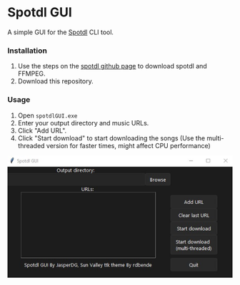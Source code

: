 # Spotdl GUI

A simple GUI for the [Spotdl](https://github.com/spotDL/spotify-downloader) CLI tool.

### Installation

1. Use the steps on the [spotdl github page](https://github.com/spotDL/spotify-downloader) to download spotdl and FFMPEG.
2. Download this repository.

### Usage

1. Open `spotdlGUI.exe`
2. Enter your output directory and music URLs.
3. Click "Add URL".
4. Click "Start download" to start downloading the songs
 (Use the multi-threaded version for faster times, might affect CPU performance)

![Example](https://github.com/JasperDG828/spotdl-GUI/blob/main/example.jpg?raw=true)